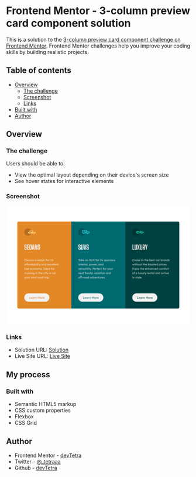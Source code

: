 # Frontend Mentor - 3-column preview card component solution

This is a solution to the [3-column preview card component challenge on Frontend Mentor](https://www.frontendmentor.io/challenges/3column-preview-card-component-pH92eAR2-). Frontend Mentor challenges help you improve your coding skills by building realistic projects.

## Table of contents

- [Overview](#overview)
  - [The challenge](#the-challenge)
  - [Screenshot](#screenshot)
  - [Links](#links)
- [Built with](#built-with)
- [Author](#author)

## Overview

### The challenge

Users should be able to:

- View the optimal layout depending on their device's screen size
- See hover states for interactive elements

### Screenshot

![Screenshot](./images/screenshot.png)

### Links

- Solution URL: [Solution](https://your-solution-url.com)
- Live Site URL: [Live Site](https://devtetra.github.io/3-column-card-component/)

## My process

### Built with

- Semantic HTML5 markup
- CSS custom properties
- Flexbox
- CSS Grid

## Author

- Frontend Mentor - [devTetra](https://www.frontendmentor.io/profile/devTetra)
- Twitter - [@\_tetraaa](https://twitter.com/_tetraaa)
- Github - [devTetra](https://github.com/devTetra)
